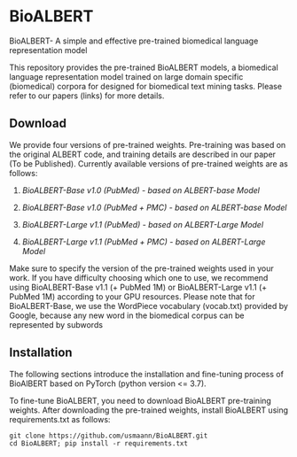 # BioALBERT
BioALBERT- A simple and effective pre-trained biomedical language representation model


This repository provides the pre-trained BioALBERT models, a biomedical language representation model trained on large domain specific (biomedical) corpora for designed for biomedical text mining tasks. Please refer to our papers (links) for more details.


## Download

We provide four versions of pre-trained weights. Pre-training was based on the original ALBERT code, and training details are described in our paper (To be Published). Currently available versions of pre-trained weights are as follows:

1) *BioALBERT-Base v1.0 (PubMed) - based on ALBERT-base Model*

2) *BioALBERT-Base v1.0 (PubMed + PMC) - based on ALBERT-base Model*

3) *BioALBERT-Large v1.1 (PubMed) - based on ALBERT-Large Model*

4) *BioALBERT-Large v1.1 (PubMed + PMC) - based on ALBERT-Large Model*

Make sure to specify the version of the pre-trained weights used in your work. If you have difficulty choosing which one to use, we recommend using BioALBERT-Base v1.1 (+ PubMed 1M) or BioALBERT-Large v1.1 (+ PubMed 1M) according to your GPU resources. Please note that for BioALBERT-Base, we use the WordPiece vocabulary (vocab.txt) provided by Google, because any new word in the biomedical corpus can be represented by subwords


## Installation

The following sections introduce the installation and fine-tuning process of BioAlBERT based on PyTorch (python version <= 3.7).

To fine-tune BioALBERT, you need to download BioALBERT pre-training weights. After downloading the pre-trained weights, install BioALBERT using requirements.txt as follows:

```
git clone https://github.com/usmaann/BioALBERT.git
cd BioALBERT; pip install -r requirements.txt

```



